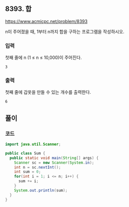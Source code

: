 ## 8393. 합
[https://www.acmicpc.net/problem/8393
](https://www.acmicpc.net/problem/8393)

n이 주어졌을 때, 1부터 n까지 합을 구하는 프로그램을 작성하시오.

### 입력
첫째 줄에 n (1 ≤ n ≤ 10,000)이 주어진다.
```
3
```
### 출력
첫째 줄에 갑옷을 만들 수 있는 개수를 출력한다.

```
6
```
## 풀이



### 코드

```java
import java.util.Scanner;

public class Sum {
  public static void main(String[] args) {
    Scanner sc = new Scanner(System.in);
    int n = sc.nextInt();
    int sum = 0;
    for(int i = 1; i <= n; i++) {
      sum += i;
    }
    System.out.println(sum);
  }
}

```
